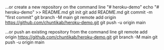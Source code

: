 …or create a new repository on the command line
"# heroku-demo" 
echo "# heroku-demo" >> README.md
git init
git add README.md
git commit -m "first commit"
git branch -M main
git remote add origin https://github.com/chuntikab/heroku-demo.git
git push -u origin main

…or push an existing repository from the command line
git remote add origin https://github.com/chuntikab/heroku-demo.git
git branch -M main
git push -u origin main